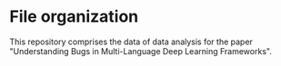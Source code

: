 # File organization
This repository comprises the data of data analysis for the paper "Understanding Bugs in Multi-Language Deep Learning Frameworks".
